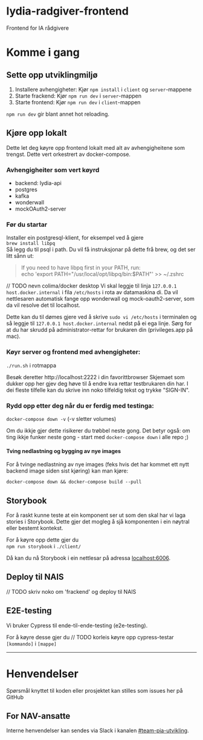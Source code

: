lydia-radgiver-frontend
================

Frontend for IA rådgivere

# Komme i gang

## Sette opp utviklingmiljø
1. Installere avhengigheter: Kjør `npm install` i `client` og `server`-mappene
2. Starte frackend: Kjør `npm run dev` i `server`-mappen
3. Starte frontend: Kjør `npm run dev` i `client`-mappen

`npm run dev` gir blant annet hot reloading.

## Kjøre opp lokalt
Dette let deg køyre opp frontend lokalt med alt av avhengigheitene som trengst. 
Dette vert orkestrert av docker-compose. 


### Avhengigheiter som vert køyrd
- backend: lydia-api
- postgres
- kafka
- wonderwall
- mockOAuth2-server


### Før du startar
Installer ein postgresql-klient, for eksempel ved å gjere  
`brew install libpq`  
Så legg du til psql i path. Du vil få instruksjonar på dette frå brew, og det ser litt sånn ut:  
> If you need to have libpq first in your PATH, run:  
> echo 'export PATH="/usr/local/opt/libpq/bin:$PATH"' >> ~/.zshrc


// TODO nevn colima/docker desktop
Vi skal leggje til linja `127.0.0.1 host.docker.internal` i fila `/etc/hosts` i rota av datamaskina di.
Da vil nettlesaren automatisk fange opp wonderwall og mock-oauth2-server, som da vil resolve det til localhost.

Dette kan du til dømes gjere ved å skrive `sudo vi /etc/hosts` i terminalen og så 
leggje til `127.0.0.1 host.docker.internal` nedst på ei ega linje.
Sørg for at du har skrudd på administrator-rettar for brukaren din (privileges.app på mac).



### Køyr server og frontend med avhengigheter:  
`./run.sh` i rotmappa

Besøk deretter http://localhost:2222 i din favorittbrowser
Skjemaet som dukker opp her gjev deg høve til å endre kva rettar testbrukaren din har. I dei fleste tilfelle kan du skrive inn noko tilfeldig tekst og trykke "SIGN-IN".

### Rydd opp etter deg når du er ferdig med testinga:
`docker-compose down -v`
(-v sletter volumes)

Om du ikkje gjer dette risikerer du trøbbel neste gong. Det betyr også: om ting ikkje funker neste gong - start med `docker-compose down` i alle repo ;)

#### Tving nedlastning og bygging av nye images

For å tvinge nedlastning av nye images (feks hvis det har kommet ett nytt backend image siden sist kjøring) kan man kjøre:

`docker-compose down && docker-compose build --pull`

## Storybook
For å raskt kunne teste at ein komponent ser ut som den skal har vi laga stories i Storybook. 
Dette gjer det mogleg å sjå komponenten i ein nøytral eller bestemt kontekst.

For å køyre opp dette gjer du  
`npm run storybook` i `./client/`

Då kan du nå Storybook i ein nettlesar på adressa [localhost:6006](http://localhost:6006).


## Deploy til NAIS  
// TODO skriv noko om 'frackend' og deploy til NAIS


## E2E-testing
Vi bruker Cypress til ende-til-ende-testing (e2e-testing). 

For å køyre desse gjer du 
// TODO korleis køyre opp cypress-testar
`[kommando]` i `[mappe]` 


---

# Henvendelser

Spørsmål knyttet til koden eller prosjektet kan stilles som issues her på GitHub

## For NAV-ansatte

Interne henvendelser kan sendes via Slack i kanalen [#team-pia-utvikling](https://nav-it.slack.com/archives/C02T6RG9AE4).
